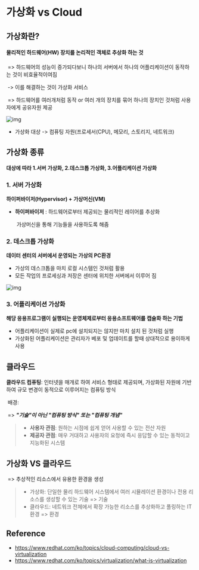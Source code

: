 # 가상화 vs Cloud



## 가상화란?

#### 물리적인 하드웨어(HW) 장치를 논리적인 객체로 추상화 하는 것

​	=> 하드웨어의 성능이 증가되다보니 하나의 서버에서 하나의 어플리케이션이 동작하는 것이 비효율적이여짐

​			-> 이를 해결하는 것이 가상화 서비스

​	=> 하드웨어를 여러개처럼 동작 or 여러 개의 장치를 묶어 하나의 장치인 것처럼 사용자에게 공유자원 제공

![img](https://blog.kakaocdn.net/dn/bOopWd/btqyAcmVho9/kZW4AzFrGuuIX4Mjb6Smtk/img.png)

- 가상화 대상 -> 컴퓨팅 자원(프로세서(CPU), 메모리, 스토리지, 네트워크)





## 가상화 종류

**대상에 따라 1.서버 가상화, 2.데스크톱 가상화, 3.어플리케이션 가상화**



### 1. 서버 가상화

**하이퍼바이저(Hypervisor) + 가상머신(VM)**

- **하이퍼바이저** : 하드웨어로부터 제공되는 물리적인 레이어를 추상화

  ​						가상머신을 통해 기능들을 사용하도록 해줌



### 2. 데스크톱 가상화

**데이터 센터의 서버에서 운영되는 가상의 PC환경**

- 가상의 데스크톱을 마치 로컬 시스템인 것처럼 활용
- 모든 작업의 프로세싱과 저장은 센터에 위치한 서버에서 이루어 짐

![img](https://blog.kakaocdn.net/dn/bTwEdB/btqyAbBzhBh/EALddEtkus98hTjRixyz4k/img.png)



### 3. 어플리케이션 가상화

**해당 응용프로그램이 실행되는 운영체제로부터 응용소프트웨어를 캡슐화 하는 기법**

- 어플리케이션이 실제로 pc에 설치되지는 않지만 마치 설치 된 것처럼 실행
- 가상화된 어플리케이션은 관리자가 베포 및 업데이트를 할때 상대적으로 용이하게 사용





## 클라우드

**클라우드 컴퓨팅**: 인터넷을 매개로 하여 서비스 형태로 제공되며, 가상화된 자원에 기반하여 규모 변경이 동적으로 이루어지는 컴퓨팅 방식	

​	배경:

​	=> ***"기술"이 아닌 "컴퓨팅 방식" 또는 "컴퓨팅 개념"***

> - **사용자 관점**: 원하는 시점에 쉽게 얻어 사용할 수 있는 전산 자원
> - **제공자 관점**: 매우 거대하고 사용자의 요청에 즉시 응답할 수 있는 동적이고 지능화된 시스템









## 가상화 VS 클라우드

​	=> 추상적인 리소스에서 유용한 환경을 생성

> - 가상화: 단일한 물리 하드웨어 시스템에서 여러 시뮬레이션 환경이나 전용 리소스를 생성할 수 있는 기술 => 기술
> - 클라우드: 네트워크 전체에서 확장 가능한 리소스를 추상화하고 풀링하는 IT 환경 => 환경









## Reference

- https://www.redhat.com/ko/topics/cloud-computing/cloud-vs-virtualization
- https://www.redhat.com/ko/topics/virtualization/what-is-virtualization